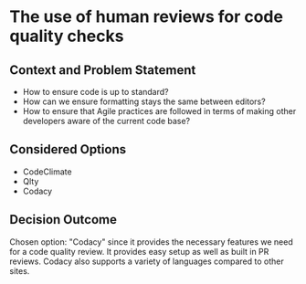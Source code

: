 # The use of human reviews for code quality checks

## Context and Problem Statement

- How to ensure code is up to standard? 
- How can we ensure formatting stays the same between editors?
- How to ensure that Agile practices are followed in terms of making other developers aware of the current code base? 


## Considered Options

* CodeClimate
* Qlty
* Codacy

## Decision Outcome

Chosen option: "Codacy" since it provides the necessary features we need for a code quality review. It provides easy setup as well as built in PR reviews. Codacy also supports a variety of languages compared to other sites. 